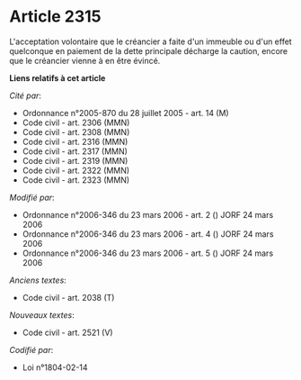 # Article 2315

L'acceptation volontaire que le créancier a faite d'un immeuble ou d'un effet quelconque en paiement de la dette principale
décharge la caution, encore que le créancier vienne à en être évincé.

**Liens relatifs à cet article**

_Cité par_:

  - Ordonnance n°2005-870 du 28 juillet 2005 - art. 14 (M)
  - Code civil - art. 2306 (MMN)
  - Code civil - art. 2308 (MMN)
  - Code civil - art. 2316 (MMN)
  - Code civil - art. 2317 (MMN)
  - Code civil - art. 2319 (MMN)
  - Code civil - art. 2322 (MMN)
  - Code civil - art. 2323 (MMN)

_Modifié par_:

  - Ordonnance n°2006-346 du 23 mars 2006 - art. 2 () JORF 24 mars 2006
  - Ordonnance n°2006-346 du 23 mars 2006 - art. 4 () JORF 24 mars 2006
  - Ordonnance n°2006-346 du 23 mars 2006 - art. 5 () JORF 24 mars 2006

_Anciens textes_:

  - Code civil - art. 2038 (T)

_Nouveaux textes_:

  - Code civil - art. 2521 (V)

_Codifié par_:

  - Loi n°1804-02-14
